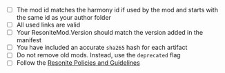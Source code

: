 <!-- This template is provided for your convenience: feel free to delete it from your PR -->

- [ ] The mod id matches the harmony id if used by the mod and starts with the same id as your author folder
- [ ] All used links are valid
- [ ] Your ResoniteMod.Version should match the version added in the manifest
- [ ] You have included an accurate `sha265` hash for each artifact
- [ ] Do not remove old mods. Instead, use the `deprecated` flag
- [ ] Follow the [Resonite Policies and Guidelines](https://resonite.com/policies/)